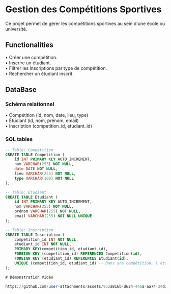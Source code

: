 # Gestion des Compétitions Sportives
Ce projet permet de gérer les compétitions sportives au sein d'une école ou université.
## Functionalities
• Créer une compétition.  
• Inscrire un étudiant.  
• Filtrer les inscriptions par type de compétition.  
• Rechercher un étudiant inscrit.
## DataBase
### Schéma relationnel 
 • Compétition (id, nom, date, lieu, type)  
 • Étudiant (id, nom, prénom, email)  
 • Inscription (competition_id, etudiant_id)
### SQL tables 

```sql
-- Table: Compétition
CREATE TABLE Competition (
    id INT PRIMARY KEY AUTO_INCREMENT,
    nom VARCHAR(255) NOT NULL,
    date DATE NOT NULL,
    lieu VARCHAR(255) NOT NULL,
    type VARCHAR(100) NOT NULL
);

-- Table: Étudiant
CREATE TABLE Etudiant (
    id INT PRIMARY KEY AUTO_INCREMENT,
    nom VARCHAR(255) NOT NULL,
    prénom VARCHAR(255) NOT NULL,
    email VARCHAR(255) NOT NULL UNIQUE
);

-- Table: Inscription
CREATE TABLE Inscription (
    competition_id INT NOT NULL,
    etudiant_id INT NOT NULL,
    PRIMARY KEY(competition_id, etudiant_id),
    FOREIGN KEY (competition_id) REFERENCES Competition(id),
    FOREIGN KEY (etudiant_id) REFERENCES Etudiant(id),
    UNIQUE (competition_id, etudiant_id) -- Dans une compétition, l'étudiant doit être inscrit une seule fois
);

# Démonstration Vidéo

https://github.com/user-attachments/assets/952a816b-d624-446a-aa74-24d33facf639
